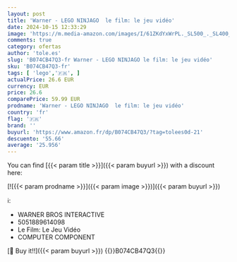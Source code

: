 ```yaml
---
layout: post
title: 'Warner - LEGO NINJAGO  le film: le jeu vidéo'
date: 2024-10-15 12:33:29
image: 'https://m.media-amazon.com/images/I/61ZKdYxWrPL._SL500_._SL400_.jpg'
comments: true
category: ofertas
author: 'tole.es'
slug: 'B074CB47Q3-fr Warner - LEGO NINJAGO le film: le jeu vidéo'
sku: 'B074CB47Q3-fr'
tags: [ 'lego','🇫🇷', ]
actualPrice: 26.6 EUR
currency: EUR
price: 26.6
comparePrice: 59.99 EUR
prodname: 'Warner - LEGO NINJAGO  le film: le jeu vidéo'
country: 'fr'
flag: '🇫🇷'
brand: ''
buyurl: 'https://www.amazon.fr/dp/B074CB47Q3/?tag=tolees0d-21'
descuento: '55.66'
average: '25.956'
---
```


You can find [{{< param title >}}]({{< param buyurl >}}) with a discount here:

[![{{< param prodname >}}]({{< param image >}})]({{< param buyurl >}})

ℹ️:

- WARNER BROS INTERACTIVE
- 5051889614098
- Le Film: Le Jeu Vidéo
- COMPUTER COMPONENT

[🛒 Buy it!!]({{< param buyurl >}})
{{<world>}}B074CB47Q3{{</world>}}
